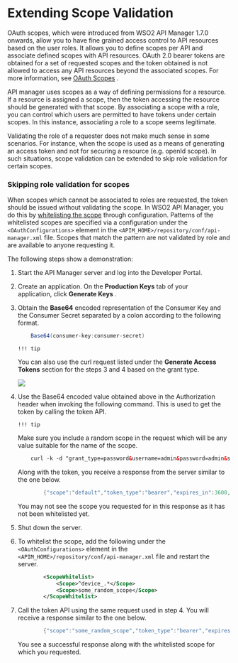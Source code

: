 # Extending Scope Validation

OAuth scopes, which were introduced from WSO2 API Manager 1.7.0 onwards, allow you to have fine grained access control to API resources based on the user roles. It allows you to define scopes per API and associate defined scopes with API resources. OAuth 2.0 bearer tokens are obtained for a set of requested scopes and the token obtained is not allowed to access any API resources beyond the associated scopes. For more information, see [OAuth Scopes](https://docs.wso2.com/display/AM210/Key+Concepts#KeyConcepts-OAuthscopes) .

API manager uses scopes as a way of defining permissions for a resource. If a resource is assigned a scope, then the token accessing the resource should be generated with that scope. By associating a scope with a role, you can control which users are permitted to have tokens under certain scopes. In this instance, associating a role to a scope seems legitimate.

Validating the role of a requester does not make much sense in some scenarios. For instance, when the scope is used as a means of generating an access token and not for securing a resource (e.g. openId scope). In such situations, scope validation can be extended to skip role validation for certain scopes.

### Skipping role validation for scopes

When scopes which cannot be associated to roles are requested, the token should be issued without validating the scope. In WSO2 API Manager, you do this by [whitelisting the scope](https://docs.wso2.com/display/AM260/Key+Concepts#KeyConcepts-Scopewhitelisting) through configuration. Patterns of the whitelisted scopes are specified via a configuration under the `<OAuthConfigurations>` element in the `<APIM_HOME>/repository/conf/api-manager.xml` file. Scopes that match the pattern are not validated by role and are available to anyone requesting it.

The following steps show a demonstration:

1.  Start the API Manager server and log into the Developer Portal.
2.  Create an application. On the **Production Keys** tab of your application, click **Generate Keys** .
3.  Obtain the **Base64** encoded representation of the Consumer Key and the Consumer Secret separated by a colon according to the following format.

    ``` java
        Base64(consumer-key:consumer-secret)
    ```

        !!! tip
    You can also use the curl request listed under the **Generate Access Tokens** section for the steps 3 and 4 based on the grant type.


    ![]({{base_path}}/assets/attachments/103334763/103334764.png)
4.  Use the Base64 encoded value obtained above in the Authorization header when invoking the following command. This is used to get the token by calling the token API.

        !!! tip
    Make sure you include a random scope in the request which will be any value suitable for the name of the scope.


    ``` xml
        curl -k -d "grant_type=password&username=admin&password=admin&scope=some_random_scope" -H "Authorization: Basic WmRFUFBvZmZwYVFnR25ScG5iZldtcUtSS3IwYTpSaG5ocEVJYUVCMEN3T1FReWpiZTJwaDBzc1Vh" -H "Content-Type: application/x-www-form-urlencoded" https://10.100.0.3:8243/token
    ```

    Along with the token, you receive a response from the server similar to the one below.

    ``` java
            {"scope":"default","token_type":"bearer","expires_in":3600,"refresh_token":"23fac44e9b7e1ae95a33b85f4f26decd","access_token":"9474fa104ccb196303f41c8a5ee6f48"}
    ```

    You may not see the scope you requested for in this response as it has not been whitelisted yet.

5.  Shut down the server.

6.  To whitelist the scope, add the following under the `<OAuthConfigurations>` element in the `<APIM_HOME>/repository/conf/api-manager.xml` file and restart the server.

    ``` xml
            <ScopeWhitelist>
                <Scope>^device_.*</Scope>
                <Scope>some_random_scope</Scope>
            </ScopeWhitelist>
    ```

7.  Call the token API using the same request used in step 4. You will receive a response similar to the one below.

    ``` java
            {"scope":"some_random_scope","token_type":"bearer","expires_in":3600,"refresh_token":"59e6676db0addca46e68991e44f2b8b8","access_token":"48855d444db883171c347fa21ba77e8"}
    ```

    You see a successful response along with the whitelisted scope for which you requested.


